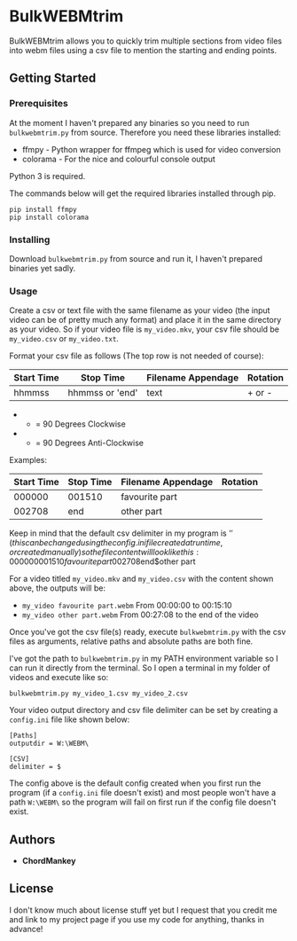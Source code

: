 # BulkWEBMtrim

BulkWEBMtrim allows you to quickly trim multiple sections from video files into webm files using a csv file to mention the starting and ending points.

## Getting Started

### Prerequisites

At the moment I haven't prepared any binaries so you need to run `bulkwebmtrim.py` from source. Therefore you need these libraries installed:
* ffmpy - Python wrapper for ffmpeg which is used for video conversion
* colorama - For the nice and colourful console output

Python 3 is required.

The commands below will get the required libraries installed through pip.
```
pip install ffmpy
pip install colorama
```

### Installing

Download `bulkwebmtrim.py` from source and run it, I haven't prepared binaries yet sadly.

### Usage

Create a csv or text file with the same filename as your video (the input video can be of pretty much any format) and place it in the same directory as your video.
So if your video file is `my_video.mkv`, your csv file should be `my_video.csv` or `my_video.txt`.

Format your csv file as follows (The top row is not needed of course):

| Start Time  | Stop Time | Filename Appendage | Rotation |
| ----------- | --------- | ------------------ | -------- |
| hhmmss | hhmmss or 'end' | text | + or - |

* + = 90 Degrees Clockwise
* - = 90 Degrees Anti-Clockwise

Examples:

| Start Time  | Stop Time | Filename Appendage | Rotation |
| ----------- | --------- | ------------------ | -------- |
| 000000 | 001510 | favourite part | |
| 002708 | end | other part | |

Keep in mind that the default csv delimiter in my program is '$' (this can be changed using the config.ini file created at runtime, or created manually) so the file content will look like this:  
000000$001510$favourite part  
002708$end$other part


For a video titled `my_video.mkv` and `my_video.csv` with the content shown above, the outputs will be:
* `my_video favourite part.webm` From 00:00:00 to 00:15:10
* `my_video other part.webm` From 00:27:08 to the end of the video


Once you've got the csv file(s) ready, execute `bulkwebmtrim.py` with the csv files as arguments, relative paths and absolute paths are both fine.

I've got the path to `bulkwebmtrim.py` in my PATH environment variable so I can run it directly from the terminal. So I open a terminal in my folder of videos and execute like so:
```
bulkwebmtrim.py my_video_1.csv my_video_2.csv
```

Your video output directory and csv file delimiter can be set by creating a `config.ini` file like shown below:
```
[Paths]
outputdir = W:\WEBM\

[CSV]
delimiter = $
```

The config above is the default config created when you first run the program (if a `config.ini` file doesn't exist) and most people won't have a path `W:\WEBM\` so the program will fail on first run if the config file doesn't exist.

## Authors

* **ChordMankey**

## License

I don't know much about license stuff yet but I request that you credit me and link to my project page if you use my code for anything, thanks in advance!

